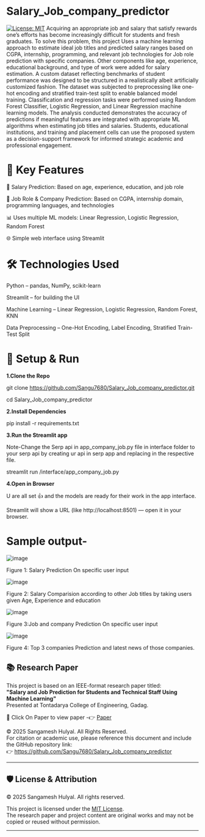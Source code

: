 # Salary_Job_company_predictor

[![License: MIT](https://img.shields.io/badge/License-MIT-yellow.svg)](LICENSE)
Acquiring an appropriate job and salary that satisfy rewards one’s efforts has become increasingly difficult for students and fresh graduates. To solve this problem, this project Uses a machine learning approach to estimate ideal job titles and predicted salary ranges based on CGPA, internship, programming, and relevant job technologies for Job role prediction with specific companies. Other components like age, experience, educational background, and type of work were added for salary estimation. A custom dataset reflecting benchmarks of student performance was designed to be structured in a realistically albeit artificially customized fashion. The dataset was subjected to preprocessing like one-hot encoding and stratified train-test split to enable balanced model training. Classification and regression tasks were performed using Random Forest Classifier, Logistic Regression, and Linear Regression machine learning models. The analysis conducted demonstrates the accuracy of predictions if meaningful features are integrated with appropriate ML algorithms when estimating job titles and salaries. Students, educational institutions, and training and placement cells can use the proposed system as a decision-support framework for informed strategic academic and professional engagement.

# 🚀 Key Features

🎯 Salary Prediction: Based on age, experience, education, and job role

🧠 Job Role & Company Prediction: Based on CGPA, internship domain, programming languages, and technologies

📊 Uses multiple ML models: Linear Regression, Logistic Regression, Random Forest

🌐 Simple web interface using Streamlit

# 🛠️  Technologies Used

Python – pandas, NumPy, scikit-learn

Streamlit – for building the UI

Machine Learning – Linear Regression, Logistic Regression, Random Forest, KNN

Data Preprocessing – One-Hot Encoding, Label Encoding, Stratified Train-Test Split

# 📁 Setup & Run

__1.Clone the Repo__

git clone https://github.com/Sangu7680/Salary_Job_company_predictor.git

cd Salary_Job_company_predictor

__2.Install Dependencies__

pip install -r requirements.txt

__3.Run the Streamlit app__

Note-Change the Serp api in app_company_job.py file in interface folder to your serp api by creating ur api in serp app and replacing in the respective file.

streamlit run /interface/app_company_job.py

__4.Open in Browser__

U are all set  👍 and the models are ready for their work in the app interface.

Streamlit will show a URL (like http://localhost:8501) — open it in your browser.


# Sample output-

![image](https://github.com/user-attachments/assets/6094d7d4-471e-4380-8a88-3c169421a6cc)

Figure 1: Salary Prediction On specific user input

![image](https://github.com/user-attachments/assets/4715450c-1cc4-4d95-b0a5-38a3f33201ce)

Figure 2: Salary Comparision according to other Job titles by taking users given Age, Experience and education

![image](https://github.com/user-attachments/assets/49bf6cf4-d585-4c5d-96fc-fc5f83d36bdd)

Figure 3:Job and company Prediction On specific user input

![image](https://github.com/user-attachments/assets/647629cf-8114-4e65-b142-35428beaaaee)

Figure 4: Top 3 companies Prediction and latest news of those companies.

## 📚 Research Paper

This project is based on an IEEE-format research paper titled:  
**"Salary and Job Prediction for Students and Technical Staff Using Machine Learning"**  
Presented at Tontadarya College of Engineering, Gadag.

📄 Click On Paper to view paper -👉 [Paper](https://drive.google.com/file/d/1yO7ROJb5m0QMMbE6GH3laqVCy3Mpb6Mu/view?usp=drive_link)


© 2025 Sangamesh Hulyal. All Rights Reserved.  
For citation or academic use, please reference this document and include the GitHub repository link:  
👉 https://github.com/Sangu7680/Salary_Job_company_predictor

---

## 🛡️ License & Attribution

© 2025 Sangamesh Hulyal. All rights reserved.

This project is licensed under the [MIT License](LICENSE).  
The research paper and project content are original works and may not be copied or reused without permission.

---









